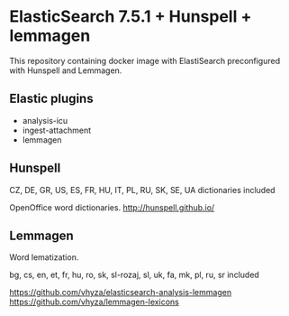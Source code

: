 ElasticSearch 7.5.1 + Hunspell + lemmagen
===================================

This repository containing docker image with ElastiSearch preconfigured with Hunspell and Lemmagen.

Elastic plugins
---------------

- analysis-icu
- ingest-attachment
- lemmagen

Hunspell
--------
CZ, DE, GR, US, ES, FR, HU, IT, PL, RU, SK, SE, UA dictionaries included

OpenOffice word dictionaries.
http://hunspell.github.io/

Lemmagen
--------
Word lematization. 

bg, cs, en, et, fr, hu, ro, sk, sl-rozaj, sl, uk, fa, mk, pl, ru, sr included

https://github.com/vhyza/elasticsearch-analysis-lemmagen
https://github.com/vhyza/lemmagen-lexicons